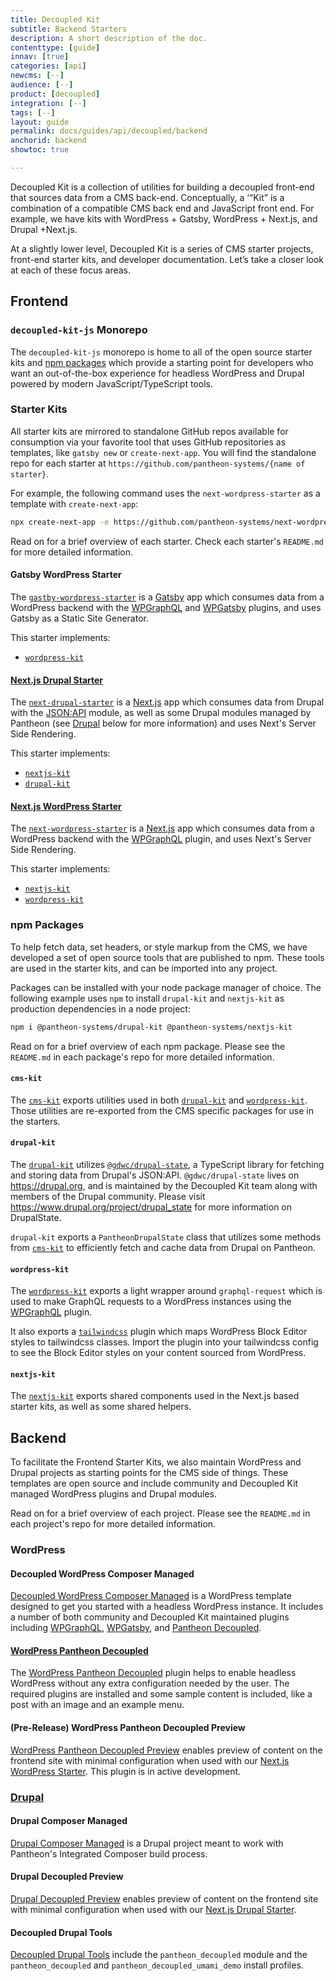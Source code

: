 ```yaml
---
title: Decoupled Kit
subtitle: Backend Starters
description: A short description of the doc.
contenttype: [guide]
innav: [true]
categories: [api]
newcms: [--]
audience: [--]
product: [decoupled]
integration: [--]
tags: [--]
layout: guide
permalink: docs/guides/api/decoupled/backend
anchorid: backend
showtoc: true

---
```


Decoupled Kit is a collection of utilities for building a decoupled front-end that sources data from a CMS back-end. Conceptually, a ‘“Kit” is a combination of a compatible CMS back end and JavaScript front end. For example, we have kits with WordPress + Gatsby, WordPress + Next.js, and Drupal +Next.js. 

At a slightly lower level, Decoupled Kit is a series of CMS starter projects, front-end starter kits, and developer documentation. Let’s take a closer look at each of these focus areas.

## Frontend
### `decoupled-kit-js` Monorepo
The `decoupled-kit-js` monorepo is home to all of the open source starter kits and [npm packages](https://www.npmjs.com/search?q=@pantheon-systems/*-kit) which provide a starting point for developers who want an out-of-the-box experience for headless WordPress and Drupal powered by modern JavaScript/TypeScript tools.

### Starter Kits
All starter kits are mirrored to standalone GitHub repos available for consumption via your favorite tool that uses GitHub repositories as templates, like `gatsby new` or `create-next-app`. You will find the standalone repo for each starter at `https://github.com/pantheon-systems/{name of starter}`.

For example, the following command uses the `next-wordpress-starter` as a template with `create-next-app`:

 ```bash
npx create-next-app -e https://github.com/pantheon-systems/next-wordpress-starter
```
Read on for a brief overview of each starter. Check each starter's `README.md` for more detailed information.

#### Gatsby WordPress Starter

The [`gastby-wordpress-starter`](https://github.com/pantheon-systems/gatsby-wordpress-starter) is a [Gatsby](https://v4.gatsbyjs.com/docs/) app which consumes data from a WordPress backend with the [WPGraphQL](https://wordpress.org/plugins/wp-graphql/) and [WPGatsby](https://wordpress.org/plugins/wp-gatsby/) plugins, and uses Gatsby as a Static Site Generator. 

This starter implements:
- [`wordpress-kit`](#wordpress-kit)

#### [Next.js Drupal Starter](#next-drupal-starter)

The [`next-drupal-starter`](https://github.com/pantheon-systems/next-drupal-starter) is a [Next.js](https://nextjs.org/docs) app which consumes data from Drupal with the [JSON:API](https://www.drupal.org/project/jsonapi) module, as well as some Drupal modules managed by Pantheon (see [Drupal](#drupal) below for more information) and uses Next's Server Side Rendering.

This starter implements:
- [`nextjs-kit`](#nextjs-kit)
- [`drupal-kit`](#drupal-kit)

#### [Next.js WordPress Starter](#next-wordpress-starter)

The [`next-wordpress-starter`](https://github.com/pantheon-systems/next-wordpress-starter) is a [Next.js](https://nextjs.org/docs) app which consumes data from a WordPress backend with the [WPGraphQL](https://wordpress.org/plugins/wp-graphql/) plugin, and uses Next's Server Side Rendering.

This starter implements:
- [`nextjs-kit`](#nextjs-kit)
- [`wordpress-kit`](#wordpress-kit)

### npm Packages

To help fetch data, set headers, or style markup from the CMS, we have developed a set of open source tools that are published to npm. These tools are used in the starter kits, and can be imported into any project. 

Packages can be installed with your node package manager of choice. The following example uses `npm` to install `drupal-kit` and `nextjs-kit` as production dependencies in a node project:

```bash
npm i @pantheon-systems/drupal-kit @pantheon-systems/nextjs-kit
```

Read on for a brief overview of each npm package. Please see the `README.md` in each package's repo for more detailed information.
#### `cms-kit`

The [`cms-kit`](https://www.npmjs.com/package/@pantheon-systems/cms-kit) exports utilities used in both [`drupal-kit`](#drupal-kit) and [`wordpress-kit`](#wordpress-kit). Those utilities are re-exported from the CMS specific packages for use in the starters.

#### `drupal-kit`
The [`drupal-kit`](https://www.npmjs.com/package/@pantheon-systems/drupal-kit) utilizes [`@gdwc/drupal-state`](https://www.drupal.org/project/drupal_state), a TypeScript library for fetching and storing data from Drupal's JSON:API.  `@gdwc/drupal-state` lives on https://drupal.org, and is maintained by the Decoupled Kit team along with members of the Drupal community. Please visit https://www.drupal.org/project/drupal_state for more information on DrupalState.

`drupal-kit` exports a `PantheonDrupalState` class that utilizes some methods from [`cms-kit`](#cms-kit) to efficiently fetch and cache data from Drupal on Pantheon.

#### `wordpress-kit`

The [`wordpress-kit`](https://www.npmjs.com/package/@pantheon-systems/wordpress-kit) exports a light wrapper around `graphql-request` which is used to make GraphQL requests to a WordPress instances using the [WPGraphQL](https://wordpress.org/plugins/wp-graphql/) plugin.

It also exports a [`tailwindcss`](https://tailwindcss.com/) plugin which maps WordPress Block Editor styles to tailwindcss classes. Import the plugin into your tailwindcss config to see the Block Editor styles on your content sourced from WordPress.


#### `nextjs-kit`

The [`nextjs-kit`](https://www.npmjs.com/package/@pantheon-systems/nextjs-kit) exports shared components used in the Next.js based starter kits, as well as some shared helpers.

## Backend

To facilitate the Frontend Starter Kits, we also maintain WordPress and Drupal projects as starting points for the CMS side of things. These templates are open source and include community and Decoupled Kit managed WordPress plugins and Drupal modules.

Read on for a brief overview of each project. Please see the `README.md` in each project's repo for more detailed information.

### WordPress
#### Decoupled WordPress Composer Managed

[Decoupled WordPress Composer Managed](https://github.com/pantheon-upstreams/decoupled-wordpress-composer-managed) is a WordPress template designed to get you started with a headless WordPress instance. It includes a number of both community and Decoupled Kit maintained plugins including  [WPGraphQL](https://wordpress.org/plugins/wp-graphql/), [WPGatsby](https://wordpress.org/plugins/wp-gatsby/), and [Pantheon Decoupled](#wordpress-pantheon-decoupled).

#### [WordPress Pantheon Decoupled](#wordpress-pantheon-decoupled)
The [WordPress Pantheon Decoupled](https://github.com/pantheon-systems/wp-pantheon-decoupled) plugin helps to enable headless WordPress without any extra configuration needed by the user. The required plugins are installed and some sample content is included, like a post with an image and an example menu.


#### (Pre-Release) WordPress Pantheon Decoupled Preview
[WordPress Pantheon Decoupled Preview](https://github.com/pantheon-systems/wp-decoupled-preview) enables preview of content on the frontend site with minimal configuration when used with our [Next.js WordPress Starter](#next-wordpress-starter). This plugin is in active development.

### [Drupal](#drupal)
#### Drupal Composer Managed
[Drupal Composer Managed](https://github.com/pantheon-systems/drupal-composer-managed) is a Drupal project meant to work with Pantheon's Integrated Composer build process.


#### Drupal Decoupled Preview
[Drupal Decoupled Preview](https://github.com/pantheon-systems/decoupled_preview) enables preview of content on the frontend site with minimal configuration when used with our [Next.js Drupal Starter](#next-drupal-starter).

#### Decoupled Drupal Tools
[Decoupled Drupal Tools](https://github.com/pantheon-systems/decoupled-drupal-tools) include the `pantheon_decoupled` module and the `pantheon_decoupled` and `pantheon_decoupled_umami_demo` install profiles.

